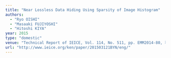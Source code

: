 ```yaml
---
title: "Near Lossless Data Hiding Using Sparsity of Image Histogram"
authors:
  - "Ryo OISHI"
  - "Masaaki FUJIYOSHI"
  - "Hitoshi KIYA"
year: 2015
type: "domestic"
venue: "Technical Report of IEICE, Vol. 114, No. 511, pp. EMM2014-80, 石垣島, 2015-03-12."
url: "http://www.ieice.org/ken/paper/201503121BYN/eng/"
---
```

